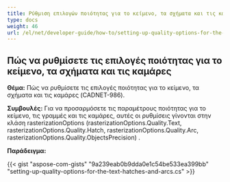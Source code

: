 ```yaml
---
title: Ρύθμιση επιλογών ποιότητας για το κείμενο, τα σχήματα και τις καμάρες
type: docs
weight: 46
url: /el/net/developer-guide/how-to/setting-up-quality-options-for-the-text-hatches-and-arcs/
---
```


## **Πώς να ρυθμίσετε τις επιλογές ποιότητας για το κείμενο, τα σχήματα και τις καμάρες**

**Θέμα:** Πώς να ρυθμίσετε τις επιλογές ποιότητας για το κείμενο, τα σχήματα και τις καμάρες (CADNET-986).

**Συμβουλές:** Για να προσαρμόσετε τις παραμέτρους ποιότητας για το κείμενο, τις γραμμές και τις καμάρες, αυτές οι ρυθμίσεις γίνονται στην κλάση rasterizationOptions (rasterizationOptions.Quality.Text, rasterizationOptions.Quality.Hatch, rasterizationOptions.Quality.Arc, rasterizationOptions.Quality.ObjectsPrecision)
.

**Παράδειγμα:**

{{< gist "aspose-com-gists" "9a239eab0b9dda0e1c54be533ea399bb" "setting-up-quality-options-for-the-text-hatches-and-arcs.cs" >}}
